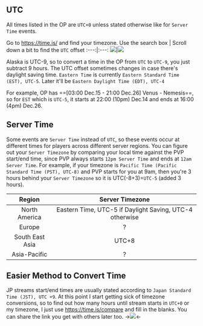 ## UTC

All times listed in the OP are `UTC+0` unless stated otherwise like for `Server Time` events.

Go to https://time.is/ and find your timezone.
Use the search box | Scroll down a bit to find the `UTC` offset
:---:|:---:
![](https://files.catbox.moe/i93fvs.png)|![](https://files.catbox.moe/yfy74q.png)

Alaska is UTC-9, so to convert a time in the OP from `UTC` to `UTC-9`, you just subtract 9 hours. The UTC offset sometimes changes in case there's daylight saving time. `Eastern Time` is currently `Eastern Standard Time (EST), UTC-5`. Later it'll be `Eastern Daylight Time (EDT), UTC-4`

For example, OP has ==[03:00 Dec.15 - 21:00 Dec.26] Venus - Nemesis==, so for `EST` which is `UTC-5`, it starts at 22:00 (10pm) Dec.14 and ends at 16:00 (4pm) Dec.26.

## Server Time
Some events are `Server Time` instead of `UTC`, so these events occur at different times for players across different server regions. You can figure out your `Server Timezone` by comparing your local time against the PVP start/end time, since PVP always starts `12pm Server Time` and ends at `12am Server Time`. For example, if your timezone is `Pacific Time (Pacific Standard Time (PST), UTC-8)` and PVP starts for you at 9am, then you're 3 hours behind your `Server Timezone` so it is UTC(-8+3)=`UTC-5` (added 3 hours).

Region | Server Timezone
:---:|:---:
North America | Eastern Time, UTC-5 if Daylight Saving, UTC-4 otherwise
Europe | ?
South East Asia | UTC+8
Asia-Pacific | ?

## Easier Method to Convert Time
JP streams start/end times are usually stated according to `Japan Standard Time (JST), UTC +9`. At this point I start getting sick of timezone conversions, so to find out how many hours until stream starts in `UTC+0` or my timezone, I just use https://time.is/compare and fill in the blanks. You can share the link you get with others later too.
->![](https://files.catbox.moe/7552xf.png)<-